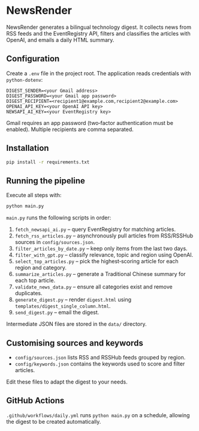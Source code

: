 # NewsRender

NewsRender generates a bilingual technology digest. It collects news from RSS feeds and the EventRegistry API, filters and classifies the articles with OpenAI, and emails a daily HTML summary.

## Configuration

Create a `.env` file in the project root. The application reads credentials with `python-dotenv`:

```
DIGEST_SENDER=<your Gmail address>
DIGEST_PASSWORD=<your Gmail app password>
DIGEST_RECIPIENT=<recipient1@example.com,recipient2@example.com>
OPENAI_API_KEY=<your OpenAI API key>
NEWSAPI_AI_KEY=<your EventRegistry key>
```

Gmail requires an app password (two‑factor authentication must be enabled). Multiple recipients are comma separated.

## Installation

```bash
pip install -r requirements.txt
```

## Running the pipeline

Execute all steps with:

```bash
python main.py
```

`main.py` runs the following scripts in order:

1. `fetch_newsapi_ai.py` – query EventRegistry for matching articles.
2. `fetch_rss_articles.py` – asynchronously pull articles from RSS/RSSHub sources in `config/sources.json`.
3. `filter_articles_by_date.py` – keep only items from the last two days.
4. `filter_with_gpt.py` – classify relevance, topic and region using OpenAI.
5. `select_top_articles.py` – pick the highest‑scoring article for each region and category.
6. `summarize_articles.py` – generate a Traditional Chinese summary for each top article.
7. `validate_news_data.py` – ensure all categories exist and remove duplicates.
8. `generate_digest.py` – render `digest.html` using `templates/digest_single_column.html`.
9. `send_digest.py` – email the digest.

Intermediate JSON files are stored in the `data/` directory.

## Customising sources and keywords

- `config/sources.json` lists RSS and RSSHub feeds grouped by region.
- `config/keywords.json` contains the keywords used to score and filter articles.

Edit these files to adapt the digest to your needs.

## GitHub Actions

`.github/workflows/daily.yml` runs `python main.py` on a schedule, allowing the digest to be created automatically.

